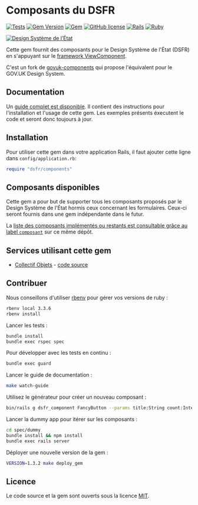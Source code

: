 # Composants du DSFR

[![Tests](https://github.com/betagouv/dsfr-view-components/workflows/Tests/badge.svg)](https://github.com/betagouv/dsfr-view-components/actions?query=workflow%3ATests)
[![Gem Version](https://badge.fury.io/rb/dsfr-view-components.svg)](https://badge.fury.io/rb/dsfr-view-components)
[![Gem](https://img.shields.io/gem/dt/dsfr-view-components?logo=rubygems)](https://rubygems.org/gems/dsfr-view-components)
[![GitHub license](https://img.shields.io/github/license/betagouv/dsfr-view-components)](https://github.com/betagouv/dsfr-view-components/blob/main/LICENSE)
[![Rails](https://img.shields.io/badge/Rails-6.1.5%20%E2%95%B1%207.0.3-E16D6D)](https://weblog.rubyonrails.org/releases/)
[![Ruby](https://img.shields.io/badge/Ruby-3.2.6%20%20%E2%95%B1%203.3.6-E16D6D)](https://www.ruby-lang.org/en/downloads/)

[![Design Système de lʼÉtat](https://img.shields.io/badge/Design%20Système%20de%20lʼÉtat-1.8.4-brightgreen)](https://www.systeme-de-design.gouv.fr/)

Cette gem fournit des composants pour le Design Système de l'État (DSFR) en s'appuyant sur le [framework ViewComponent](https://github.com/ViewComponent/view_component).

C'est un fork de [govuk-components](https://github.com/DFE-Digital/govuk-components) qui propose l'équivalent pour le GOV.UK Design System.

## Documentation

Un [guide complet est disponible](https://betagouv.github.io/dsfr-view-components/). Il contient des instructions pour l'installation et l'usage de cette gem. Les exemples présents éxecutent le code et seront donc toujours à jour.

## Installation

Pour utiliser cette gem dans votre application Rails, il faut ajouter cette ligne dans `config/application.rb`:

```ruby
require "dsfr/components"
```

## Composants disponibles

Cette gem a pour but de supporter tous les composants proposés par le Design Système de l'État hormis ceux concernant les formulaires. Ceux-ci seront fournis dans une gem indépendante dans le futur.

La [liste des composants implémentés ou restants est consultable grâce au label `composant`](https://github.com/betagouv/dsfr-view-components/issues?page=2&q=is%3Aissue+label%3Acomposant) sur ce même dépôt.

<!--
This library also provides helpers for creating [links](https://govuk-components.netlify.app/helpers/link),
[buttons](https://govuk-components.netlify.app/helpers/button), [skip links](https://govuk-components.netlify.app/helpers/skip-link)
and [back to top links](https://govuk-components.netlify.app/helpers/back-to-top-link).
-->

## Services utilisant cette gem

- [Collectif Objets](https://collectif-objets.beta.gouv.fr/) - [code source](https://github.com/betagouv/collectif-objets)

## Contribuer

Nous conseillons d'utiliser [rbenv](https://github.com/rbenv/rbenv) pour gérer vos versions de ruby :

```sh
rbenv local 3.3.6
rbenv install
```

Lancer les tests :

```sh
bundle install
bundle exec rspec spec
```

Pour développer avec les tests en continu :

```sh
bundle exec guard
```

Lancer le guide de documentation :

```sh
make watch-guide
```

Utilisez le générateur pour créer un nouveau composant :

```sh
bin/rails g dsfr_component FancyButton --params title:String count:Integer
```


Lancer la dummy app pour itérer sur les composants :

```sh
cd spec/dummy
bundle install && npm install
bundle exec rails server
```

Déployer une nouvelle version de la gem :

```sh
VERSION=1.3.2 make deploy_gem
```


## Licence

Le code source et la gem sont ouverts sous la licence [MIT](https://opensource.org/licenses/MIT).

